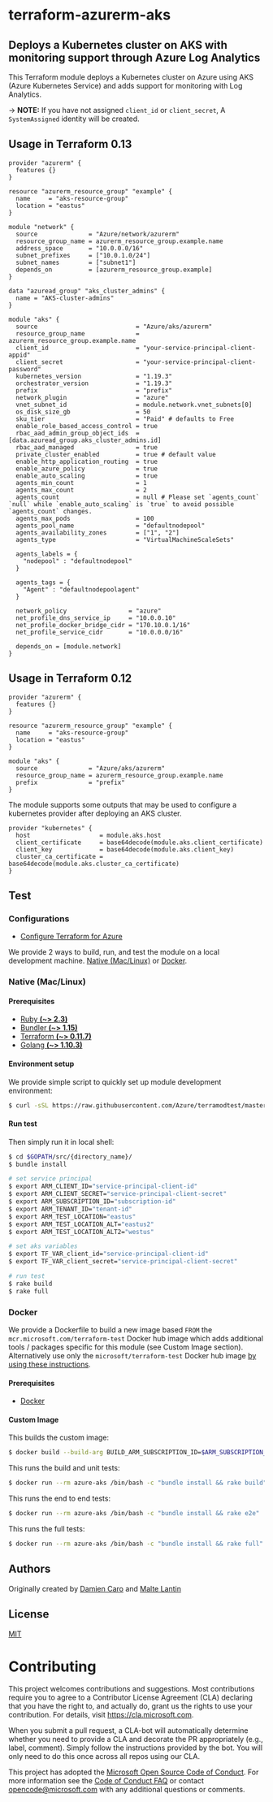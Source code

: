 # terraform-azurerm-aks
## Deploys a Kubernetes cluster on AKS with monitoring support through Azure Log Analytics

This Terraform module deploys a Kubernetes cluster on Azure using AKS (Azure Kubernetes Service) and adds support for monitoring with Log Analytics.

-> **NOTE:** If you have not assigned `client_id` or `client_secret`, A `SystemAssigned` identity will be created.

## Usage in Terraform 0.13

```hcl
provider "azurerm" {
  features {}
}

resource "azurerm_resource_group" "example" {
  name     = "aks-resource-group"
  location = "eastus"
}

module "network" {
  source              = "Azure/network/azurerm"
  resource_group_name = azurerm_resource_group.example.name
  address_space       = "10.0.0.0/16"
  subnet_prefixes     = ["10.0.1.0/24"]
  subnet_names        = ["subnet1"]
  depends_on          = [azurerm_resource_group.example]
}

data "azuread_group" "aks_cluster_admins" {
  name = "AKS-cluster-admins"
}

module "aks" {
  source                           = "Azure/aks/azurerm"
  resource_group_name              = azurerm_resource_group.example.name
  client_id                        = "your-service-principal-client-appid"
  client_secret                    = "your-service-principal-client-password"
  kubernetes_version               = "1.19.3"
  orchestrator_version             = "1.19.3"
  prefix                           = "prefix"
  network_plugin                   = "azure"
  vnet_subnet_id                   = module.network.vnet_subnets[0]
  os_disk_size_gb                  = 50
  sku_tier                         = "Paid" # defaults to Free
  enable_role_based_access_control = true
  rbac_aad_admin_group_object_ids  = [data.azuread_group.aks_cluster_admins.id]
  rbac_aad_managed                 = true
  private_cluster_enabled          = true # default value
  enable_http_application_routing  = true
  enable_azure_policy              = true
  enable_auto_scaling              = true
  agents_min_count                 = 1
  agents_max_count                 = 2
  agents_count                     = null # Please set `agents_count` `null` while `enable_auto_scaling` is `true` to avoid possible `agents_count` changes.
  agents_max_pods                  = 100
  agents_pool_name                 = "defaultnodepool"
  agents_availability_zones        = ["1", "2"]
  agents_type                      = "VirtualMachineScaleSets"

  agents_labels = {
    "nodepool" : "defaultnodepool"
  }

  agents_tags = {
    "Agent" : "defaultnodepoolagent"
  }

  network_policy                 = "azure"
  net_profile_dns_service_ip     = "10.0.0.10"
  net_profile_docker_bridge_cidr = "170.10.0.1/16"
  net_profile_service_cidr       = "10.0.0.0/16"

  depends_on = [module.network]
}
```

## Usage in Terraform 0.12

```hcl
provider "azurerm" {
  features {}
}

resource "azurerm_resource_group" "example" {
  name     = "aks-resource-group"
  location = "eastus"
}

module "aks" {
  source              = "Azure/aks/azurerm"
  resource_group_name = azurerm_resource_group.example.name
  prefix              = "prefix"
}
```

The module supports some outputs that may be used to configure a kubernetes
provider after deploying an AKS cluster.

```hcl
provider "kubernetes" {
  host                   = module.aks.host
  client_certificate     = base64decode(module.aks.client_certificate)
  client_key             = base64decode(module.aks.client_key)
  cluster_ca_certificate = base64decode(module.aks.cluster_ca_certificate)
}
```

## Test

### Configurations

- [Configure Terraform for Azure](https://docs.microsoft.com/en-us/azure/virtual-machines/linux/terraform-install-configure)

We provide 2 ways to build, run, and test the module on a local development machine.  [Native (Mac/Linux)](#native-maclinux) or [Docker](#docker).

### Native (Mac/Linux)

#### Prerequisites

- [Ruby **(~> 2.3)**](https://www.ruby-lang.org/en/downloads/)
- [Bundler **(~> 1.15)**](https://bundler.io/)
- [Terraform **(~> 0.11.7)**](https://www.terraform.io/downloads.html)
- [Golang **(~> 1.10.3)**](https://golang.org/dl/)

#### Environment setup

We provide simple script to quickly set up module development environment:

```sh
$ curl -sSL https://raw.githubusercontent.com/Azure/terramodtest/master/tool/env_setup.sh | sudo bash
```

#### Run test

Then simply run it in local shell:

```sh
$ cd $GOPATH/src/{directory_name}/
$ bundle install

# set service principal
$ export ARM_CLIENT_ID="service-principal-client-id"
$ export ARM_CLIENT_SECRET="service-principal-client-secret"
$ export ARM_SUBSCRIPTION_ID="subscription-id"
$ export ARM_TENANT_ID="tenant-id"
$ export ARM_TEST_LOCATION="eastus"
$ export ARM_TEST_LOCATION_ALT="eastus2"
$ export ARM_TEST_LOCATION_ALT2="westus"

# set aks variables
$ export TF_VAR_client_id="service-principal-client-id"
$ export TF_VAR_client_secret="service-principal-client-secret"

# run test
$ rake build
$ rake full
```

### Docker

We provide a Dockerfile to build a new image based `FROM` the `mcr.microsoft.com/terraform-test` Docker hub image which adds additional tools / packages specific for this module (see Custom Image section).  Alternatively use only the `microsoft/terraform-test` Docker hub image [by using these instructions](https://github.com/Azure/terraform-test).

#### Prerequisites

- [Docker](https://www.docker.com/community-edition#/download)

#### Custom Image

This builds the custom image:

```sh
$ docker build --build-arg BUILD_ARM_SUBSCRIPTION_ID=$ARM_SUBSCRIPTION_ID --build-arg BUILD_ARM_CLIENT_ID=$ARM_CLIENT_ID --build-arg BUILD_ARM_CLIENT_SECRET=$ARM_CLIENT_SECRET --build-arg BUILD_ARM_TENANT_ID=$ARM_TENANT_ID -t azure-aks .
```

This runs the build and unit tests:

```sh
$ docker run --rm azure-aks /bin/bash -c "bundle install && rake build"
```

This runs the end to end tests:

```sh
$ docker run --rm azure-aks /bin/bash -c "bundle install && rake e2e"
```

This runs the full tests:

```sh
$ docker run --rm azure-aks /bin/bash -c "bundle install && rake full"
```


## Authors

Originally created by [Damien Caro](http://github.com/dcaro) and [Malte Lantin](http://github.com/n01d)

## License

[MIT](LICENSE)

# Contributing

This project welcomes contributions and suggestions.  Most contributions require you to agree to a
Contributor License Agreement (CLA) declaring that you have the right to, and actually do, grant us
the rights to use your contribution. For details, visit https://cla.microsoft.com.

When you submit a pull request, a CLA-bot will automatically determine whether you need to provide
a CLA and decorate the PR appropriately (e.g., label, comment). Simply follow the instructions
provided by the bot. You will only need to do this once across all repos using our CLA.

This project has adopted the [Microsoft Open Source Code of Conduct](https://opensource.microsoft.com/codeofconduct/).
For more information see the [Code of Conduct FAQ](https://opensource.microsoft.com/codeofconduct/faq/) or
contact [opencode@microsoft.com](mailto:opencode@microsoft.com) with any additional questions or comments.
